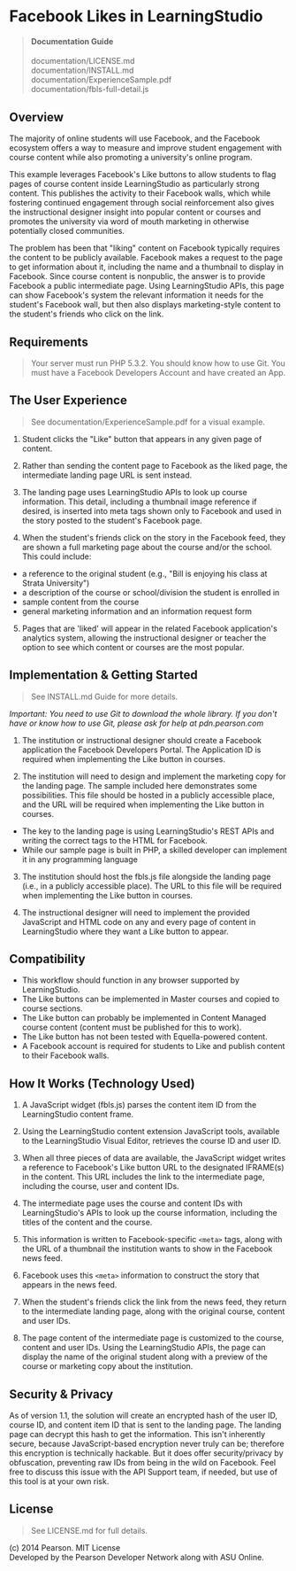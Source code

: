 Facebook Likes in LearningStudio
================================

> #### Documentation Guide
> documentation/LICENSE.md  
> documentation/INSTALL.md  
> documentation/ExperienceSample.pdf  
> documentation/fbls-full-detail.js  


Overview
--------

The majority of online students will use Facebook, and the Facebook ecosystem offers a way to measure and improve student engagement with course content while also promoting a university's online program. 

This example leverages Facebook's Like buttons to allow students to flag pages of course content inside LearningStudio as particularly strong content. This publishes the activity to their Facebook walls, which while fostering continued engagement through social reinforcement also gives the instructional designer insight into popular content or courses and promotes the university via word of mouth marketing in otherwise potentially closed communities. 

The problem has been that "liking" content on Facebook typically requires the content to be publicly available. Facebook makes a request to the page to get information about it, including the name and a thumbnail to display in Facebook. Since course content is nonpublic, the answer is to provide Facebook a public intermediate page. Using LearningStudio APIs, this page can show Facebook's system the relevant information it needs for the student's Facebook wall, but then also displays marketing-style content to the student's friends who click on the link.


Requirements
------------

> Your server must run PHP 5.3.2. 
> You should know how to use Git. 
> You must have a Facebook Developers Account and have created an App.


The User Experience
-------------------

> See documentation/ExperienceSample.pdf for a visual example.


1. Student clicks the "Like" button that appears in any given page of content. 

2. Rather than sending the content page to Facebook as the liked page, the intermediate landing page URL is sent instead. 

3. The landing page uses LearningStudio APIs to look up course information. This detail, including a thumbnail image reference if desired, is inserted into meta tags shown only to Facebook and used in the story posted to the student's Facebook page. 

4. When the student's friends click on the story in the Facebook feed, they are shown a full marketing page about the course and/or the school. This could include: 
 * a reference to the original student (e.g., "Bill is enjoying his class at Strata University")
 * a description of the course or school/division the student is enrolled in 
 * sample content from the course 
 * general marketing information and an information request form

5. Pages that are 'liked' will appear in the related Facebook application's analytics system, allowing the instructional designer or teacher the option to see which content or courses are the most popular. 


Implementation & Getting Started
--------------------------------

> See INSTALL.md Guide for more details.

*Important: You need to use Git to download the whole library. If you don't have or know how to use Git, please ask for help at pdn.pearson.com*

1. The institution or instructional designer should create a Facebook application the Facebook Developers Portal. The Application ID is required when implementing the Like button in courses. 

2. The institution will need to design and implement the marketing copy for the landing page. The sample included here demonstrates some possibilities. This file should be hosted in a publicly accessible place, and the URL will be required when implementing the Like button in courses. 
 * The key to the landing page is using LearningStudio's REST APIs and writing the correct <meta> tags to the HTML for Facebook. 
 * While our sample page is built in PHP, a skilled developer can implement it in any programming language 

3. The institution should host the fbls.js file alongside the landing page (i.e., in a publicly accessible place). The URL to this file will be required when implementing the Like button in courses. 

4. The instructional designer will need to implement the provided JavaScript and HTML code on any and every page of content in LearningStudio where they want a Like button to appear. 



Compatibility 
-------------

 * This workflow should function in any browser supported by LearningStudio. 
 * The Like buttons can be implemented in Master courses and copied to course sections. 
 * The Like button can probably be implemented in Content Managed course content (content must be published for this to work). 
 * The Like button has not been tested with Equella-powered content. 
 * A Facebook account is required for students to Like and publish content to their Facebook walls. 


How It Works (Technology Used) 
------------------------------

 1. A JavaScript widget (fbls.js) parses the content item ID from the LearningStudio content frame. 
 
 2. Using the LearningStudio content extension JavaScript tools, available to the LearningStudio Visual Editor, retrieves the course ID and user ID. 
 
 3. When all three pieces of data are available, the JavaScript widget writes a reference to Facebook's Like button URL to the designated IFRAME(s) in the content. This URL includes the link to the intermediate page, including the course, user and content IDs. 
 
 4. The intermediate page uses the course and content IDs with LearningStudio's APIs to look up the course information, including the titles of the content and the course. 
 
 5. This information is written to Facebook-specific `<meta>` tags, along with the URL of a thumbnail the institution wants to show in the Facebook news feed. 
 
 6. Facebook uses this `<meta>` information to construct the story that appears in the news feed. 
 
 7. When the student's friends click the link from the news feed, they return to the intermediate landing page, along with the original course, content and user IDs. 
 
 8. The page content of the intermediate page is customized to the course, content and user IDs. Using the LearningStudio APIs, the page can display the name of the original student along with a preview of the course or marketing copy about the institution. 


Security & Privacy
------------------

As of version 1.1, the solution will create an encrypted hash of the user ID, course ID, and content item ID that is sent to the landing page. The landing page can decrypt this hash to get the information. This isn't inherently secure, because JavaScript-based encryption never truly can be; therefore this encryption is technically hackable. But it does offer security/privacy by obfuscation, preventing raw IDs from being in the wild on Facebook. Feel free to discuss this issue with the API Support team, if needed, but use of this tool is at your own risk. 


License
-------

> See LICENSE.md for full details.   

(c) 2014 Pearson.  MIT License  
Developed by the Pearson Developer Network along with ASU Online.   
